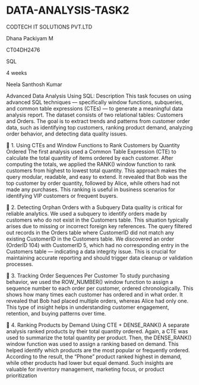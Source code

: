 # DATA-ANALYSIS-TASK2

CODTECH IT SOLUTIONS PVT.LTD

Dhana Packiyam M

CT04DH2476

SQL

4 weeks

Neela Santhosh Kumar

Advanced Data Analysis Using SQL: Description
This task focuses on using advanced SQL techniques — specifically window functions, subqueries, and common table expressions (CTEs) — to generate a meaningful data analysis report. The dataset consists of two relational tables: Customers and Orders. The goal is to extract trends and patterns from customer order data, such as identifying top customers, ranking product demand, analyzing order behavior, and detecting data quality issues.

🔹 1. Using CTEs and Window Functions to Rank Customers by Quantity Ordered
The first analysis used a Common Table Expression (CTE) to calculate the total quantity of items ordered by each customer. After computing the totals, we applied the RANK() window function to rank customers from highest to lowest total quantity. This approach makes the query modular, readable, and easy to extend. It revealed that Bob was the top customer by order quantity, followed by Alice, while others had not made any purchases. This ranking is useful in business scenarios for identifying VIP customers or frequent buyers.

🔹 2. Detecting Orphan Orders with a Subquery
Data quality is critical for reliable analytics. We used a subquery to identify orders made by customers who do not exist in the Customers table. This situation typically arises due to missing or incorrect foreign key references. The query filtered out records in the Orders table where CustomerID did not match any existing CustomerID in the Customers table. We discovered an order (OrderID 104) with CustomerID 5, which had no corresponding entry in the Customers table — indicating a data integrity issue. This is crucial for maintaining accurate reporting and should trigger data cleanup or validation processes.

🔹 3. Tracking Order Sequences Per Customer
To study purchasing behavior, we used the ROW_NUMBER() window function to assign a sequence number to each order per customer, ordered chronologically. This shows how many times each customer has ordered and in what order. It revealed that Bob had placed multiple orders, whereas Alice had only one. This type of insight helps in understanding customer engagement, retention, and buying patterns over time.

🔹 4. Ranking Products by Demand Using CTE + DENSE_RANK()
A separate analysis ranked products by their total quantity ordered. Again, a CTE was used to summarize the total quantity per product. Then, the DENSE_RANK() window function was used to assign a ranking based on demand. This helped identify which products are the most popular or frequently ordered. According to the result, the “Phone” product ranked highest in demand, while other products had lower but equal demand. Such insights are valuable for inventory management, marketing focus, or product prioritization
